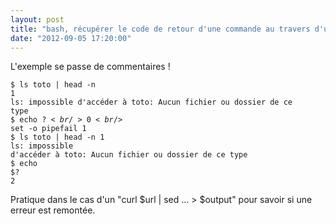 ```yaml
---
layout: post
title: "bash, récupérer le code de retour d'une commande au travers d'un pipe"
date: "2012-09-05 17:20:00"
---
```

L'exemple se passe de commentaires !  <code><pre>$ ls toto | head -n 1<br />ls: impossible d'accéder à toto: Aucun fichier ou dossier de ce type<br />$ echo $?<br />0<br />$ set -o pipefail 1<br />$ ls toto | head -n 1<br />ls: impossible d'accéder à toto: Aucun fichier ou dossier de ce type<br />$ echo $?<br />2<br /></pre></code>  Pratique dans le cas d'un "curl $url | sed ... > $output" pour savoir si une erreur est remontée.  
